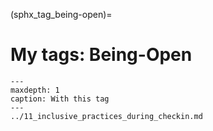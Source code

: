 (sphx_tag_being-open)=
# My tags: Being-Open

```{toctree}
---
maxdepth: 1
caption: With this tag
---
../11_inclusive_practices_during_checkin.md
```
